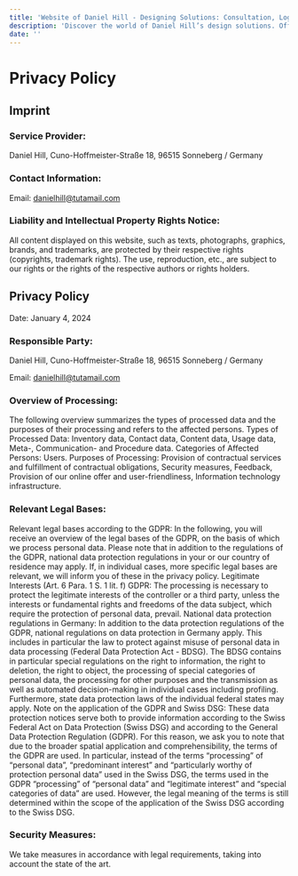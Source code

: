 ```yaml
---
title: 'Website of Daniel Hill - Designing Solutions: Consultation, Logos, UI/UX, Software Development.'
description: 'Discover the world of Daniel Hill’s design solutions. Offering consultation, logo creation, UI/UX design, and software development services tailored to your needs. Explore my site to see how I can transform your ideas into reality.'
date: ''
---
```


# Privacy Policy

## Imprint

### Service Provider:

Daniel Hill, Cuno-Hoffmeister-Straße 18, 96515 Sonneberg / Germany 

### Contact Information:

Email: danielhill@tutamail.com

### Liability and Intellectual Property Rights Notice:

All content displayed on this website, such as texts, photographs, graphics, brands, and trademarks, are protected by their respective rights (copyrights, trademark rights). The use, reproduction, etc., are subject to our rights or the rights of the respective authors or rights holders.

## Privacy Policy

Date: January 4, 2024

### Responsible Party: 

Daniel Hill, Cuno-Hoffmeister-Straße 18, 96515 Sonneberg / Germany

Email: danielhill@tutamail.com

### Overview of Processing:

The following overview summarizes the types of processed data and the purposes of their processing and refers to the affected persons. Types of Processed Data: Inventory data, Contact data, Content data, Usage data, Meta-, Communication- and Procedure data. Categories of Affected Persons: Users. Purposes of Processing: Provision of contractual services and fulfillment of contractual obligations, Security measures, Feedback, Provision of our online offer and user-friendliness, Information technology infrastructure.

### Relevant Legal Bases:

Relevant legal bases according to the GDPR: In the following, you will receive an overview of the legal bases of the GDPR, on the basis of which we process personal data. Please note that in addition to the regulations of the GDPR, national data protection regulations in your or our country of residence may apply. If, in individual cases, more specific legal bases are relevant, we will inform you of these in the privacy policy. Legitimate Interests (Art. 6 Para. 1 S. 1 lit. f) GDPR: The processing is necessary to protect the legitimate interests of the controller or a third party, unless the interests or fundamental rights and freedoms of the data subject, which require the protection of personal data, prevail. National data protection regulations in Germany: In addition to the data protection regulations of the GDPR, national regulations on data protection in Germany apply. This includes in particular the law to protect against misuse of personal data in data processing (Federal Data Protection Act - BDSG). The BDSG contains in particular special regulations on the right to information, the right to deletion, the right to object, the processing of special categories of personal data, the processing for other purposes and the transmission as well as automated decision-making in individual cases including profiling. Furthermore, state data protection laws of the individual federal states may apply. Note on the application of the GDPR and Swiss DSG: These data protection notices serve both to provide information according to the Swiss Federal Act on Data Protection (Swiss DSG) and according to the General Data Protection Regulation (GDPR). For this reason, we ask you to note that due to the broader spatial application and comprehensibility, the terms of the GDPR are used. In particular, instead of the terms “processing” of “personal data”, “predominant interest” and “particularly worthy of protection personal data” used in the Swiss DSG, the terms used in the GDPR “processing” of “personal data” and “legitimate interest” and “special categories of data” are used. However, the legal meaning of the terms is still determined within the scope of the application of the Swiss DSG according to the Swiss DSG.

### Security Measures:

We take measures in accordance with legal requirements, taking into account the state of the art. 